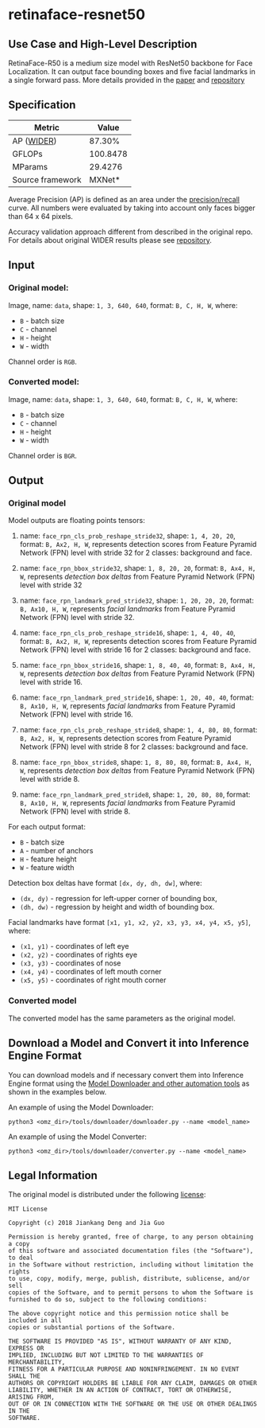 # retinaface-resnet50

## Use Case and High-Level Description

RetinaFace-R50 is a medium size model with ResNet50 backbone for Face Localization. It can output face bounding boxes and five facial landmarks in a single forward pass. More details provided in the [paper](https://arxiv.org/abs/1905.00641) and [repository](https://github.com/deepinsight/insightface/tree/master/detection/RetinaFace)

## Specification

| Metric                                                        | Value                   |
|---------------------------------------------------------------|-------------------------|
| AP ([WIDER](http://mmlab.ie.cuhk.edu.hk/projects/WIDERFace/)) | 87.30%                  |
| GFLOPs                                                        | 100.8478                |
| MParams                                                       | 29.4276                 |
| Source framework                                              | MXNet\*                 |

Average Precision (AP) is defined as an area under the
[precision/recall](https://en.wikipedia.org/wiki/Precision_and_recall)
curve. All numbers were evaluated by taking into account only faces bigger than
64 x 64 pixels.

Accuracy validation approach different from described in the original repo.
For details about original WIDER results please see [repository](https://github.com/deepinsight/insightface/tree/master/detection/RetinaFace).

## Input

### Original model:

Image, name: `data`,  shape: `1, 3, 640, 640`, format: `B, C, H, W`, where:

- `B` - batch size
- `C` - channel
- `H` - height
- `W` - width

Channel order is `RGB`.

### Converted model:

Image, name: `data`,  shape: `1, 3, 640, 640`, format: `B, C, H, W`, where:

- `B` - batch size
- `C` - channel
- `H` - height
- `W` - width

Channel order is `BGR`.

## Output

### Original model

Model outputs are floating points tensors:

1.  name: `face_rpn_cls_prob_reshape_stride32`, shape: `1, 4, 20, 20`, format: `B, Ax2, H, W`, represents detection scores from Feature Pyramid Network (FPN) level with stride 32 for 2 classes: background and face.

2.  name: `face_rpn_bbox_stride32`,  shape: `1, 8, 20, 20`, format: `B, Ax4, H, W`, represents *detection box deltas* from Feature Pyramid Network (FPN) level with stride 32

3. name: `face_rpn_landmark_pred_stride32`, shape: `1, 20, 20, 20`, format: `B, Ax10, H, W`, represents *facial landmarks* from Feature Pyramid Network (FPN) level with stride 32.

4. name: `face_rpn_cls_prob_reshape_stride16`, shape: `1, 4, 40, 40`, format: `B, Ax2, H, W`, represents detection scores from Feature Pyramid Network (FPN) level with stride 16 for 2 classes: background and face.

5. name: `face_rpn_bbox_stride16`,  shape: `1, 8, 40, 40`, format: `B, Ax4, H, W`, represents *detection box deltas* from Feature Pyramid Network (FPN) level with stride 16.

6. name: `face_rpn_landmark_pred_stride16`, shape: `1, 20, 40, 40`, format: `B, Ax10, H, W`, represents *facial landmarks* from Feature Pyramid Network (FPN) level with stride 16.

7. name: `face_rpn_cls_prob_reshape_stride8`, shape: `1, 4, 80, 80`, format: `B, Ax2, H, W`, represents detection scores from Feature Pyramid Network (FPN) level with stride 8 for 2 classes: background and face.

8. name: `face_rpn_bbox_stride8`,  shape: `1, 8, 80, 80`, format: `B, Ax4, H, W`, represents *detection box deltas* from Feature Pyramid Network (FPN) level with stride 8.

9. name: `face_rpn_landmark_pred_stride8`, shape: `1, 20, 80, 80`, format: `B, Ax10, H, W`, represents *facial landmarks* from Feature Pyramid Network (FPN) level with stride 8.

For each output format:

- `B` - batch size
- `A` - number of anchors
- `H` - feature height
- `W` - feature width

Detection box deltas have format `[dx, dy, dh, dw]`, where:

- `(dx, dy)` - regression for left-upper corner of bounding box,
- `(dh, dw)` - regression by height and width of bounding box.

Facial landmarks have format `[x1, y1, x2, y2, x3, y3, x4, y4, x5, y5]`, where:

- `(x1, y1)` - coordinates of left eye
- `(x2, y2)` - coordinates of rights eye
- `(x3, y3)` - coordinates of nose
- `(x4, y4)` - coordinates of left mouth corner
- `(x5, y5)` - coordinates of right mouth corner

### Converted model

The converted model has the same parameters as the original model.

## Download a Model and Convert it into Inference Engine Format

You can download models and if necessary convert them into Inference Engine format using the [Model Downloader and other automation tools](../../../tools/downloader/README.md) as shown in the examples below.

An example of using the Model Downloader:
```
python3 <omz_dir>/tools/downloader/downloader.py --name <model_name>
```

An example of using the Model Converter:
```
python3 <omz_dir>/tools/downloader/converter.py --name <model_name>
```

## Legal Information

The original model is distributed under the following
[license](https://raw.githubusercontent.com/deepinsight/insightface/master/LICENSE):

```
MIT License

Copyright (c) 2018 Jiankang Deng and Jia Guo

Permission is hereby granted, free of charge, to any person obtaining a copy
of this software and associated documentation files (the "Software"), to deal
in the Software without restriction, including without limitation the rights
to use, copy, modify, merge, publish, distribute, sublicense, and/or sell
copies of the Software, and to permit persons to whom the Software is
furnished to do so, subject to the following conditions:

The above copyright notice and this permission notice shall be included in all
copies or substantial portions of the Software.

THE SOFTWARE IS PROVIDED "AS IS", WITHOUT WARRANTY OF ANY KIND, EXPRESS OR
IMPLIED, INCLUDING BUT NOT LIMITED TO THE WARRANTIES OF MERCHANTABILITY,
FITNESS FOR A PARTICULAR PURPOSE AND NONINFRINGEMENT. IN NO EVENT SHALL THE
AUTHORS OR COPYRIGHT HOLDERS BE LIABLE FOR ANY CLAIM, DAMAGES OR OTHER
LIABILITY, WHETHER IN AN ACTION OF CONTRACT, TORT OR OTHERWISE, ARISING FROM,
OUT OF OR IN CONNECTION WITH THE SOFTWARE OR THE USE OR OTHER DEALINGS IN THE
SOFTWARE.
```

